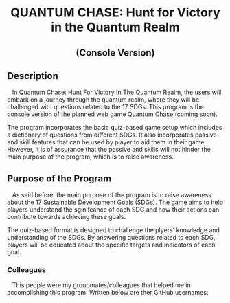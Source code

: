 <h1 align = "center"> QUANTUM CHASE: Hunt for Victory in the Quantum Realm </h1>
<h2 align = "center">(Console Version)</h2>

<h2 id = "description">Description</h2>
<p>&nbsp;&nbsp;&nbsp;In Quantum Chase: Hunt For Victory In The Quantum Realm, the users will embark on a journey through the quantum realm, where they will be challenged with questions related to the 17 SDGs. This program is the console version of the planned web game Quantum Chase (coming soon).</p>
<p>The program incorporates the basic quiz-based game setup which includes a dictionary of questions from different SDGs. It also incorporates passive and skill features that can be used by player to aid them in their game. However, it is of assurance that the passive and skills will not hinder the main purpose of the program, which is to raise awareness.

<h2 id = "purpose">Purpose of the Program</h2>
<p>&nbsp;&nbsp;&nbsp;As said before, the main purpose of the program is to raise awareness about the 17 Sustainable Development Goals (SDGs). The game aims to help players understand the sginifcance of each SDG and how their actions can contribute towards achieving these goals.</p>
<p>The quiz-based format is designed to challenge the plyers' knowledge and understanding of the SDGs. By answering questions related to each SDG, players will be educated about the specific targets and indicators of each goal.</p>

<h3 id = "colleagues">Colleagues</h3>
<p>&nbsp;&nbsp;&nbsp;This people were my groupmates/colleagues that helped me in accomplishing this program. Written below are ther GitHub usernames:</p>
